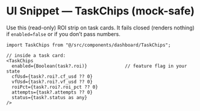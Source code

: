 # UI Snippet — TaskChips (mock-safe)

Use this (read-only) ROI strip on task cards. It fails closed (renders nothing) if `enabled=false`
or if you don’t pass numbers.

```tsx
import TaskChips from "@/src/components/dashboard/TaskChips";

// inside a task card:
<TaskChips
  enabled={Boolean(task?.roi)}              // feature flag in your state
  cfUsd={task?.roi?.cf_usd ?? 0}
  vfUsd={task?.roi?.vf_usd ?? 0}
  roiPct={task?.roi?.roi_pct ?? 0}
  attempts={task?.attempts ?? 0}
  status={task?.status as any}
/>
```
